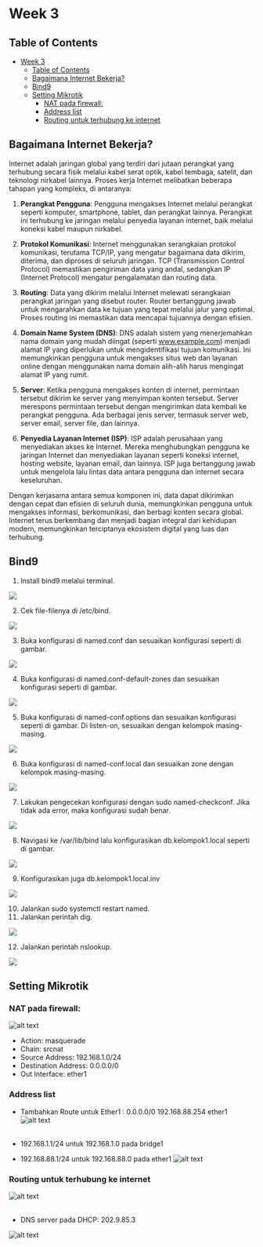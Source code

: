 # Week 3

## Table of Contents

- [Week 3](#week-3)
  - [Table of Contents](#table-of-contents)
  - [Bagaimana Internet Bekerja?](#bagaimana-internet-bekerja)
  - [Bind9](#bind9)
  - [Setting Mikrotik](#setting-mikrotik)
    - [NAT pada firewall:](#nat-pada-firewall)
    - [Address list](#address-list)
    - [Routing untuk terhubung ke internet](#routing-untuk-terhubung-ke-internet)


## Bagaimana Internet Bekerja?
Internet adalah jaringan global yang terdiri dari jutaan perangkat yang terhubung secara fisik melalui kabel serat optik, kabel tembaga, satelit, dan teknologi nirkabel lainnya. Proses kerja Internet melibatkan beberapa tahapan yang kompleks, di antaranya:

1. **Perangkat Pengguna**: Pengguna mengakses Internet melalui perangkat seperti komputer, smartphone, tablet, dan perangkat lainnya. Perangkat ini terhubung ke jaringan melalui penyedia layanan internet, baik melalui koneksi kabel maupun nirkabel.

2. **Protokol Komunikasi**: Internet menggunakan serangkaian protokol komunikasi, terutama TCP/IP, yang mengatur bagaimana data dikirim, diterima, dan diproses di seluruh jaringan. TCP (Transmission Control Protocol) memastikan pengiriman data yang andal, sedangkan IP (Internet Protocol) mengatur pengalamatan dan routing data.

3. **Routing**: Data yang dikirim melalui Internet melewati serangkaian perangkat jaringan yang disebut router. Router bertanggung jawab untuk mengarahkan data ke tujuan yang tepat melalui jalur yang optimal. Proses routing ini memastikan data mencapai tujuannya dengan efisien.

4. **Domain Name System (DNS)**: DNS adalah sistem yang menerjemahkan nama domain yang mudah diingat (seperti www.example.com) menjadi alamat IP yang diperlukan untuk mengidentifikasi tujuan komunikasi. Ini memungkinkan pengguna untuk mengakses situs web dan layanan online dengan menggunakan nama domain alih-alih harus mengingat alamat IP yang rumit.

5. **Server**: Ketika pengguna mengakses konten di internet, permintaan tersebut dikirim ke server yang menyimpan konten tersebut. Server merespons permintaan tersebut dengan mengirimkan data kembali ke perangkat pengguna. Ada berbagai jenis server, termasuk server web, server email, server file, dan lainnya.

6. **Penyedia Layanan Internet (ISP)**: ISP adalah perusahaan yang menyediakan akses ke Internet. Mereka menghubungkan pengguna ke jaringan Internet dan menyediakan layanan seperti koneksi internet, hosting website, layanan email, dan lainnya. ISP juga bertanggung jawab untuk mengelola lalu lintas data antara pengguna dan internet secara keseluruhan.

Dengan kerjasama antara semua komponen ini, data dapat dikirimkan dengan cepat dan efisien di seluruh dunia, memungkinkan pengguna untuk mengakses informasi, berkomunikasi, dan berbagi konten secara global. Internet terus berkembang dan menjadi bagian integral dari kehidupan modern, memungkinkan terciptanya ekosistem digital yang luas dan terhubung.

## Bind9
1. Install bind9 melalui terminal.

![](assets/1.png)

2. Cek file-filenya di /etc/bind.

![](assets/2.png)

3. Buka konfigurasi di named.conf dan sesuaikan konfigurasi seperti di gambar.

![](assets/3.png)

4. Buka konfigurasi di named.conf-default-zones dan sesuaikan konfigurasi seperti di gambar.

![](assets/4.png)

5. Buka konfigurasi di named-conf.options dan sesuaikan konfigurasi seperti di gambar. Di listen-on, sesuaikan dengan kelompok masing-masing.

![](assets/5.png)

6. Buka konfigurasi di named-conf.local dan sesuaikan zone dengan kelompok masing-masing.

![](assets/6.png)

7. Lakukan pengecekan konfigurasi dengan sudo named-checkconf. Jika tidak ada error, maka konfigurasi sudah benar.

![](assets/7.png)

8. Navigasi ke /var/lib/bind lalu konfigurasikan db.kelompok1.local seperti di gambar.

![](assets/8.png)

9. Konfigurasikan juga db.kelompok1.local.inv

![](assets/9.png)

10. Jalankan sudo systemctl restart named.
11. Jalankan perintah dig.
  
![](assets/11.png)


12. Jalankan perintah nslookup.

![](assets/12.png)

## Setting Mikrotik
### NAT pada firewall:
![alt text](assets/1.jpeg) <br>
* Action: masquerade
* Chain: srcnat
* Source Address: 192.168.1.0/24
* Destination Address: 0.0.0.0/0
* Out Interface: ether1<br>

### Address list
* Tambahkan Route untuk Ether1 : 0.0.0.0/0 192.168.88.254 ether1 <br>
![alt text](assets/2.jpeg)<br><br>

* 192.168.1.1/24 untuk 192.168.1.0 pada bridge1
* 192.168.88.1/24 untuk 192.168.88.0 pada ether1
![alt text](assets/3.jpeg)


### Routing untuk terhubung ke internet
![alt text](assets/4.jpeg)<br><br>

* DNS server pada DHCP: 202.9.85.3
  
![alt text](assets/5.jpeg)<br>